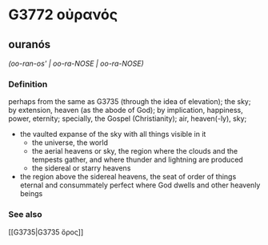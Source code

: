 # G3772 οὐρανός

## ouranós

_(oo-ran-os' | oo-ra-NOSE | oo-ra-NOSE)_

### Definition

perhaps from the same as G3735 (through the idea of elevation); the sky; by extension, heaven (as the abode of God); by implication, happiness, power, eternity; specially, the Gospel (Christianity); air, heaven(-ly), sky; 

- the vaulted expanse of the sky with all things visible in it
  - the universe, the world
  - the aerial heavens or sky, the region where the clouds and the tempests gather, and where thunder and lightning are produced
  - the sidereal or starry heavens
- the region above the sidereal heavens, the seat of order of things eternal and consummately perfect where God dwells and other heavenly beings

### See also

[[G3735|G3735 ὄρος]]

